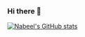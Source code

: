 ### Hi there 👋
[![Nabeel's GitHub stats](https://github-readme-stats.vercel.app/api?username=nabeelpkl)](https://github.com/anuraghazra/github-readme-stats)
<!--
**nabeelpkl/nabeelpkl** is a ✨ _special_ ✨ repository because its `README.md` (this file) appears on your GitHub profile.

Here are some ideas to get you started:

- 🔭 I’m currently working on ...
- 🌱 I’m currently learning ...
- 👯 I’m looking to collaborate on ...
- 🤔 I’m looking for help with ...
- 💬 Ask me about ...
- 📫 How to reach me: ...
- 😄 Pronouns: ...
- ⚡ Fun fact: ...
-->
